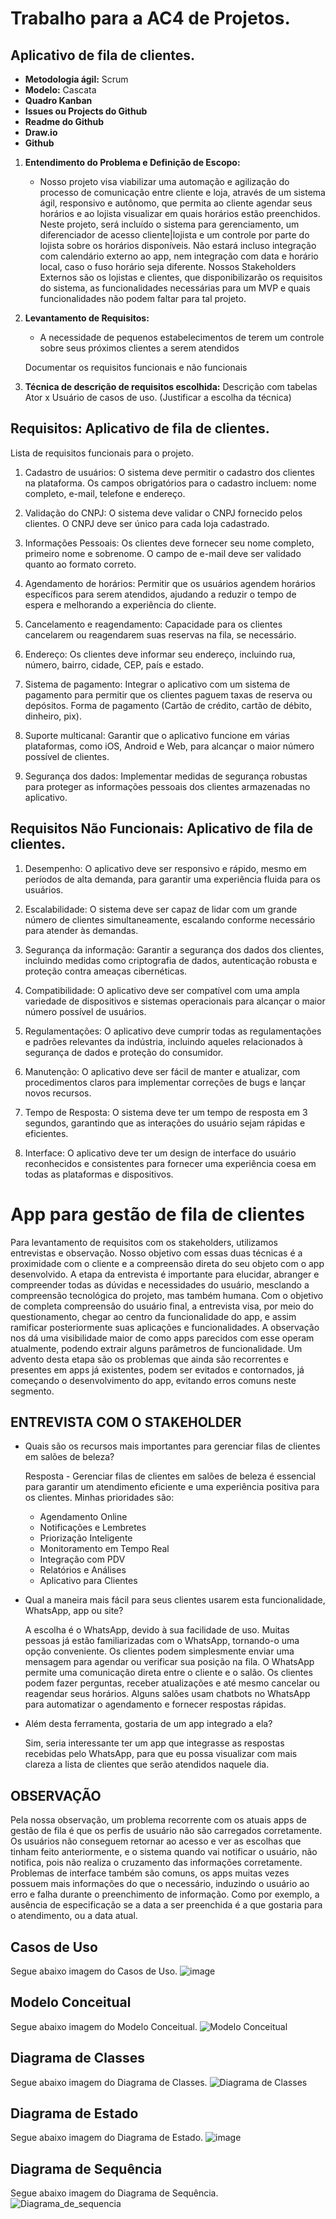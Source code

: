 # Trabalho para a AC4 de Projetos. 

## Aplicativo de fila de clientes. 

- **Metodologia ágil:** Scrum
- **Modelo:** Cascata
- **Quadro Kanban**
- **Issues ou Projects do Github**
- **Readme do Github**
- **Draw.io**
- **Github**

1. **Entendimento do Problema e Definição de Escopo:** 
    - Nosso projeto visa viabilizar uma automação e agilização do processo de comunicação entre cliente e loja, através de um sistema ágil, responsivo e autônomo, que permita ao cliente agendar seus horários e ao lojista visualizar em quais horários estão preenchidos. Neste projeto, será incluído o sistema para gerenciamento, um diferenciador de acesso cliente|lojista e um controle por parte do lojista sobre os horários disponíveis. Não estará incluso integração com calendário externo ao app, nem integração com data e horário local, caso o fuso horário seja diferente. Nossos Stakeholders Externos são os lojistas e clientes, que disponibilizarão os requisitos do sistema, as funcionalidades necessárias para um MVP e quais funcionalidades não podem faltar para tal projeto.
      
2. **Levantamento de Requisitos:** 
    - A necessidade de pequenos estabelecimentos de terem um controle sobre seus próximos clientes a serem atendidos

    Documentar os requisitos funcionais e não funcionais

3. **Técnica de descrição de requisitos escolhida:** Descrição com tabelas Ator x Usuário de casos de uso. (Justificar a escolha da técnica)

## Requisitos: Aplicativo de fila de clientes. 
Lista de requisitos funcionais para o projeto.

1. Cadastro de usuários:
O sistema deve permitir o cadastro dos clientes na plataforma.
Os campos obrigatórios para o cadastro incluem: nome completo, e-mail, telefone e endereço.

2. Validação do CNPJ:
O sistema deve validar o CNPJ fornecido pelos clientes.
O CNPJ deve ser único para cada loja cadastrado.

3. Informações Pessoais:
Os clientes deve fornecer seu nome completo, primeiro nome e sobrenome.
O campo de e-mail deve ser validado quanto ao formato correto.

4. Agendamento de horários:
Permitir que os usuários agendem horários específicos para serem atendidos, ajudando a reduzir o tempo de espera e melhorando a experiência do cliente.

5. Cancelamento e reagendamento:
Capacidade para os clientes cancelarem ou reagendarem suas reservas na fila, se necessário.

6. Endereço:
Os clientes deve informar seu endereço, incluindo rua, número, bairro, cidade, CEP, país e estado.

7. Sistema de pagamento:
Integrar o aplicativo com um sistema de pagamento para permitir que os clientes paguem taxas de reserva ou depósitos. Forma de pagamento (Cartão de crédito, cartão de débito, dinheiro, pix).

8. Suporte multicanal:
Garantir que o aplicativo funcione em várias plataformas, como iOS, Android e Web, para alcançar o maior número possível de clientes.

9. Segurança dos dados:
Implementar medidas de segurança robustas para proteger as informações pessoais dos clientes armazenadas no aplicativo.


## Requisitos Não Funcionais: Aplicativo de fila de clientes. 
1. Desempenho:
O aplicativo deve ser responsivo e rápido, mesmo em períodos de alta demanda, para garantir uma experiência fluida para os usuários.

2. Escalabilidade:
O sistema deve ser capaz de lidar com um grande número de clientes simultaneamente, escalando conforme necessário para atender às demandas.

3. Segurança da informação:
Garantir a segurança dos dados dos clientes, incluindo medidas como criptografia de dados, autenticação robusta e proteção contra ameaças cibernéticas.

4. Compatibilidade:
O aplicativo deve ser compatível com uma ampla variedade de dispositivos e sistemas operacionais para alcançar o maior número possível de usuários.

5. Regulamentações:
O aplicativo deve cumprir todas as regulamentações e padrões relevantes da indústria, incluindo aqueles relacionados à segurança de dados e proteção do consumidor.

6. Manutenção:
O aplicativo deve ser fácil de manter e atualizar, com procedimentos claros para implementar correções de bugs e lançar novos recursos.

7. Tempo de Resposta:
O sistema deve ter um tempo de resposta em 3 segundos, garantindo que as interações do usuário sejam rápidas e eficientes.

8. Interface:
O aplicativo deve ter um design de interface do usuário reconhecidos e consistentes para fornecer uma experiência coesa em todas as plataformas e dispositivos.

# App para gestão de fila de clientes

Para levantamento de requisitos com os stakeholders, utilizamos entrevistas e observação. Nosso objetivo com essas duas técnicas é a proximidade com o cliente e a compreensão direta do seu objeto com o app desenvolvido. A etapa da entrevista é importante para elucidar, abranger e compreender todas as dúvidas e necessidades do usuário, mesclando a compreensão tecnológica do projeto, mas também humana. Com o objetivo de completa compreensão do usuário final, a entrevista visa, por meio do questionamento, chegar ao centro da funcionalidade do app, e assim ramificar posteriormente suas aplicações e funcionalidades. A observação nos dá uma visibilidade maior de como apps parecidos com esse operam atualmente, podendo extrair alguns parâmetros de funcionalidade. Um advento desta etapa são os problemas que ainda são recorrentes e presentes em apps já existentes, podem ser evitados e contornados, já começando o desenvolvimento do app, evitando erros comuns neste segmento.

## ENTREVISTA COM O STAKEHOLDER

- Quais são os recursos mais importantes para gerenciar filas de clientes em salões de beleza?

    Resposta - Gerenciar filas de clientes em salões de beleza é essencial para garantir um atendimento eficiente e uma experiência positiva para os clientes. Minhas prioridades são:
    - Agendamento Online
    - Notificações e Lembretes
    - Priorização Inteligente
    - Monitoramento em Tempo Real
    - Integração com PDV
    - Relatórios e Análises
    - Aplicativo para Clientes

- Qual a maneira mais fácil para seus clientes usarem esta funcionalidade, WhatsApp, app ou site?

    A escolha é o WhatsApp, devido à sua facilidade de uso. Muitas pessoas já estão familiarizadas com o WhatsApp, tornando-o uma opção conveniente. Os clientes podem simplesmente enviar uma mensagem para agendar ou verificar sua posição na fila. O WhatsApp permite uma comunicação direta entre o cliente e o salão. Os clientes podem fazer perguntas, receber atualizações e até mesmo cancelar ou reagendar seus horários. Alguns salões usam chatbots no WhatsApp para automatizar o agendamento e fornecer respostas rápidas.

- Além desta ferramenta, gostaria de um app integrado a ela?

    Sim, seria interessante ter um app que integrasse as respostas recebidas pelo WhatsApp, para que eu possa visualizar com mais clareza a lista de clientes que serão atendidos naquele dia.

## OBSERVAÇÃO

Pela nossa observação, um problema recorrente com os atuais apps de gestão de fila é que os perfis de usuário não são carregados corretamente. Os usuários não conseguem retornar ao acesso e ver as escolhas que tinham feito anteriormente, e o sistema quando vai notificar o usuário, não notifica, pois não realiza o cruzamento das informações corretamente. Problemas de interface também são comuns, os apps muitas vezes possuem mais informações do que o necessário, induzindo o usuário ao erro e falha durante o preenchimento de informação. Como por exemplo, a ausência de especificação se a data a ser preenchida é a que gostaria para o atendimento, ou a data atual.

## Casos de Uso
Segue abaixo imagem do Casos de Uso.
![image](https://github.com/Nayayaa/AC3_ProjetoSoftware/assets/101233011/358882d8-0d6d-42f6-bb2d-ea49b1185f42)

## Modelo Conceitual
Segue abaixo imagem do Modelo Conceitual.
![Modelo Conceitual](https://github.com/Nayayaa/AC4_ProjetoSoftware/assets/101233011/50b0e8a4-eed7-4b6f-9195-5764073380ad)

## Diagrama de Classes
Segue abaixo imagem do Diagrama de Classes.
![Diagrama de Classes](https://github.com/Nayayaa/AC4_ProjetoSoftware/assets/101233011/5d62a1d4-4eb3-4b72-8dba-1eae91b843af)

## Diagrama de Estado
Segue abaixo imagem do Diagrama de Estado.
![image](https://github.com/Nayayaa/AC4_ProjetoSoftware/assets/101233011/18b5935f-0f0a-4b6c-8230-9804856de01e)

## Diagrama de Sequência
Segue abaixo imagem do Diagrama de Sequência.
![Diagrama_de_sequencia](https://github.com/Nayayaa/AC4_ProjetoSoftware/assets/101948164/5bb94556-b26d-4a41-9cc1-21ab623c13af)


